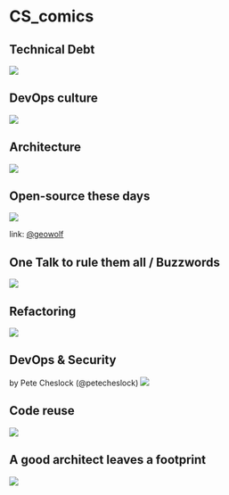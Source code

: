 # CS_comics

## Technical Debt
![](imgs/technical_debt.jpg)

## DevOps culture
![](imgs/devops-explained.png)

## Architecture
![](imgs/architecture.jpg)

## Open-source these days
![](imgs/open_source_these_days.jpg)

link: [@geowolf](https://twitter.com/geowolf/status/971811346823221248)

## One Talk to rule them all / Buzzwords
![](imgs/One_Talk_to_rule_them_all.jpg)

## Refactoring
![](imgs/refactoring.jpg)


## DevOps & Security
by Pete Cheslock (@petecheslock)
![](imgs/unicorn_devops_sec.png)

## Code reuse
![](imgs/code_reuse.jpg)

## A good architect leaves a footprint
![](imgs/a_good_architect_leaves_a_footprint.jpg)

